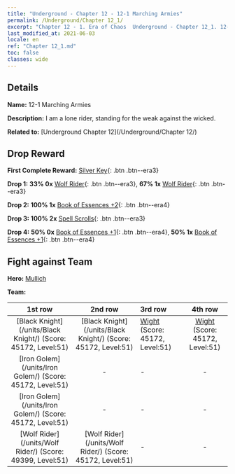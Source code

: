 ```yaml
---
title: "Underground - Chapter 12 - 12-1 Marching Armies"
permalink: /Underground/Chapter 12_1/
excerpt: "Chapter 12 - 1. Era of Chaos  Underground - Chapter 12_1. 12-1 Marching Armies"
last_modified_at: 2021-06-03
locale: en
ref: "Chapter 12_1.md"
toc: false
classes: wide
---
```


## Details

 **Name:** 12-1 Marching Armies

 **Description:** I am a lone rider, standing for the weak against the wicked.

 **Related to:** [Underground Chapter 12](/Underground/Chapter 12/)

## Drop Reward

 **First Complete Reward:** [Silver Key](/Items/con_693/){: .btn .btn--era3}

 **Drop 1:** **33% 0x** [Wolf Rider](/Items/unt_218/){: .btn .btn--era3}, **67% 1x** [Wolf Rider](/Items/unt_218/){: .btn .btn--era3}

 **Drop 2:** **100% 1x** [Book of Essences +2](/Items/mat_53/){: .btn .btn--era4}

 **Drop 3:** **100% 2x** [Spell Scrolls](/Items/con_694/){: .btn .btn--era3}

 **Drop 4:** **50% 0x** [Book of Essences +1](/Items/mat_46/){: .btn .btn--era4}, **50% 1x** [Book of Essences +1](/Items/mat_46/){: .btn .btn--era4}


## Fight against Team
 **Hero:** [Mullich](/heroes/Mullich/)

 **Team:**


  | 1st row | 2nd row | 3rd row | 4th row |
  |:----:|:----:|:----|:----:|
  | [Black Knight](/units/Black Knight/) (Score: 45172, Level:51)  | [Black Knight](/units/Black Knight/) (Score: 45172, Level:51)  | [Wight](/units/Wight/) (Score: 45172, Level:51)  | [Wight](/units/Wight/) (Score: 45172, Level:51)  |
  | [Iron Golem](/units/Iron Golem/) (Score: 45172, Level:51)  | - | - | - |
  | [Iron Golem](/units/Iron Golem/) (Score: 45172, Level:51)  | - | - | - |
  | [Wolf Rider](/units/Wolf Rider/) (Score: 49399, Level:51)  | [Wolf Rider](/units/Wolf Rider/) (Score: 45172, Level:51)  | - | - |


